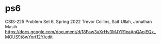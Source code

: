 # ps6
CSIS-225 Problem Set 6, Spring 2022
Trevor Collins, Saif Ullah, Jonathan Masih
https://docs.google.com/document/d/18Faw3uXrHv3MJYR1eaAnQApiEQx_MOUS9t8wYort12Y/edit 
